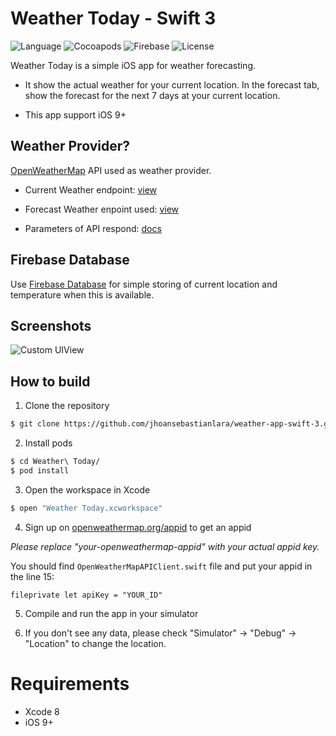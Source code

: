 # Weather Today - Swift 3

![Language](https://img.shields.io/badge/Language-Swift%203-red.svg)
![Cocoapods](https://img.shields.io/badge/CocoaPods-latest-blue.svg)
![Firebase](https://img.shields.io/badge/Firebase--yellow.svg)
![License](https://img.shields.io/github/license/JakeLin/SwiftWeather.svg?style=flat)

Weather Today is a simple iOS app for weather forecasting. 

- It show the actual weather for your current location. In the forecast tab, show the forecast for the next 7 days at your current location. 

- This app support iOS 9+

## Weather Provider?

[OpenWeatherMap](http://openweathermap.org/api) API used as weather provider.

- Current Weather endpoint: [view](http://api.openweathermap.org/data/2.5/forecast/daily?lat=4.5339&lon=-75.6812&cnt=7&mode=json&appid=933887d73fafeb70d31b6c5566986168)

- Forecast Weather enpoint used: [view](http://api.openweathermap.org/data/2.5/forecast/daily/?appid=933887d73fafeb70d31b6c5566986168&lat=4.56521807401477&lon=-75.6534032286994&units=metric)

- Parameters of API respond: [docs](http://openweathermap.org/weather-data)

## Firebase Database

Use [Firebase Database](https://firebase.google.com/docs/database/ios/start) for simple storing of current location  and  temperature when this is available.

## Screenshots

![Custom UIView](https://cloud.githubusercontent.com/assets/8799407/25956990/dae5f4a8-3632-11e7-8111-c7e82150f769.png)

## How to build

1) Clone the repository

```bash
$ git clone https://github.com/jhoansebastianlara/weather-app-swift-3.git
```

2) Install pods

```bash
$ cd Weather\ Today/
$ pod install
```

3) Open the workspace in Xcode

```bash
$ open "Weather Today.xcworkspace"
```

4) Sign up on [openweathermap.org/appid](http://openweathermap.org/appid) to get an appid

*Please replace "your-openweathermap-appid" with your actual appid key.*

You should find `OpenWeatherMapAPIClient.swift` file and put your appid in the line 15:

``fileprivate let apiKey = "YOUR_ID"``
 
5) Compile and run the app in your simulator

6) If you don't see any data, please check "Simulator" -> "Debug" -> "Location" to change the location.

# Requirements

* Xcode 8
* iOS 9+
